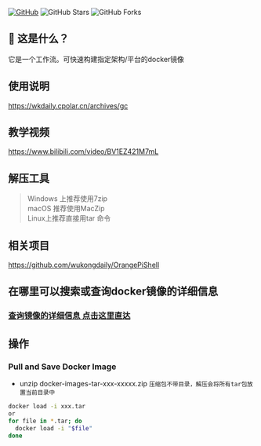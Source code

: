 [![GitHub](https://img.shields.io/github/license/wukongdaily/DockerTarBuilder.svg?label=LICENSE&logo=github&logoColor=%20)](https://github.com/wukongdaily/DockerTarBuilder/blob/master/LICENSE)
![GitHub Stars](https://img.shields.io/github/stars/wukongdaily/DockerTarBuilder.svg?style=flat&logo=appveyor&label=Stars&logo=github)
![GitHub Forks](https://img.shields.io/github/forks/wukongdaily/DockerTarBuilder.svg?style=flat&logo=appveyor&label=Forks&logo=github)

## 🤔 这是什么？
它是一个工作流。可快速构建指定架构/平台的docker镜像

## 使用说明
https://wkdaily.cpolar.cn/archives/gc
## 教学视频
https://www.bilibili.com/video/BV1EZ421M7mL
## 解压工具
> Windows 上推荐使用7zip<br>
> macOS 推荐使用MacZip<br>
> Linux上推荐直接用tar 命令

## 相关项目
https://github.com/wukongdaily/OrangePiShell
## 在哪里可以搜索或查询docker镜像的详细信息
### [查询镜像的详细信息 点击这里直达](https://docker.fxxk.dedyn.io/)

## 操作
### Pull and Save Docker Image 

- unzip docker-images-tar-xxx-xxxxx.zip `压缩包不带目录，解压会将所有tar包放置当前目录中`
```sh
docker load -i xxx.tar
or
for file in *.tar; do
  docker load -i "$file"
done
```
